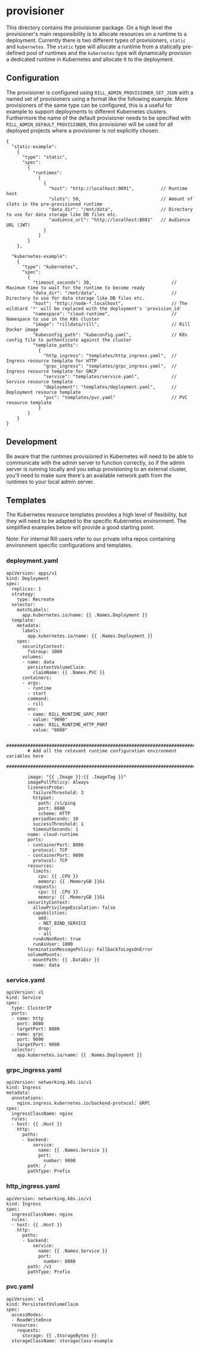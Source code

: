 # provisioner
This directory contains the provisioner package. On a high level the provisioner's main responsibility is to allocate resources on a runtime to a deployment. Currently there is two different types of provisioners, `static` and `kubernetes`. The `static` type will allocate a runtime from a statically pre-defined pool of runtimes and the `kubernetes` type will dynamically provision a dedicated runtime in Kubernetes and allocate it to the deployment.

## Configuration
The provisioner is configured using `RILL_ADMIN_PROVISIONER_SET_JSON` with a named set of provisioners using a format like the following example. More provisioners of the same type can be configured, this is a useful for example to support deployments to different Kubernetes clusters. Furthermore the name of the default provisioner needs to be specified with `RILL_ADMIN_DEFAULT_PROVISIONER`, this provisioner will be used for all deployed projects where a provisioner is not explicitly chosen.
```
{
  "static-example":
    {
      "type": "static",
      "spec":
        {
          "runtimes":
            [
              {
                "host": "http://localhost:9091",          // Runtime host
                "slots": 50,                              // Amount of slots in the pre-provisioned runtime
                "data_dir": "/mnt/data",                  // Directory to use for data storage like DB files etc.
                "audience_url": "http://localhost:8081"   // Audience URL (JWT)
              }
            ]
        }
    },

  "kubernetes-example":
    {
      "type": "kubernetes",
      "spec":
        {
          "timeout_seconds": 30,                              // Maximum time to wait for the runtime to become ready
          "data_dir": "/mnt/data",                            // Directory to use for data storage like DB files etc.
          "host": "http://node-*.localhost",                  // The wildcard '*' will be replaced with the deployment's 'provision_id'
          "namespace": "cloud-runtime",                       // Namespace to use in the K8s cluster
          "image": "rilldata/rill",                           // Rill Docker image
          "kubeconfig_path": "kubeconfig.yaml",               // K8s config file to authenticate against the cluster
          "template_paths":
            {
              "http_ingress": "templates/http_ingress.yaml",  // Ingress resource template for HTTP
              "grpc_ingress": "templates/grpc_ingress.yaml",  // Ingress resource template for GRCP
              "service": "templates/service.yaml",            // Service resource template
              "deployment": "templates/deployment.yaml",      // Deployment resource template
              "pvc": "templates/pvc.yaml"                     // PVC resource template
            }
        }
    }
}
```

## Development

Be aware that the runtimes provisioned in Kubernetes will need to be able to communicate with the admin server to function correctly, so if the admin server is running locally and you setup provisioning to an external cluster, you'll need to make sure there's an available network path from the runtimes to your local admin server.

## Templates

The Kubernetes resource templates provides a high level of flexibility, but they will need to be adapted to the specific Kubernetes environment. The simplified examples below will provide a good starting point.

Note: For internal Rill users refer to our private infra repos containing environment specific configurations and templates.

### deployment.yaml
```
apiVersion: apps/v1
kind: Deployment
spec:
  replicas: 1
  strategy:
    type: Recreate
  selector:
    matchLabels:
      app.kubernetes.io/name: {{ .Names.Deployment }}
  template:
    metadata:
      labels:
        app.kubernetes.io/name: {{ .Names.Deployment }}
    spec:
      securityContext:
        fsGroup: 1000
      volumes:
      - name: data
        persistentVolumeClaim:
          claimName: {{ .Names.PVC }}
      containers:
      - args:
        - runtime
        - start
        command:
        - rill
        env:
        - name: RILL_RUNTIME_GRPC_PORT
          value: "9090"
        - name: RILL_RUNTIME_HTTP_PORT
          value: "8080"

        ########################################################################
        # Add all the relevant runtime configuration environment variables here
        ########################################################################

        image: "{{ .Image }}:{{ .ImageTag }}"
        imagePullPolicy: Always
        livenessProbe:
          failureThreshold: 3
          httpGet:
            path: /v1/ping
            port: 8080
            scheme: HTTP
          periodSeconds: 10
          successThreshold: 1
          timeoutSeconds: 1
        name: cloud-runtime
        ports:
        - containerPort: 8080
          protocol: TCP
        - containerPort: 9090
          protocol: TCP
        resources:
          limits:
            cpu: {{ .CPU }}
            memory: {{ .MemoryGB }}Gi
          requests:
            cpu: {{ .CPU }}
            memory: {{ .MemoryGB }}Gi
        securityContext:
          allowPrivilegeEscalation: false
          capabilities:
            add:
            - NET_BIND_SERVICE
            drop:
            - all
          runAsNonRoot: true
          runAsUser: 1000
        terminationMessagePolicy: FallbackToLogsOnError
        volumeMounts:
        - mountPath: {{ .DataDir }}
          name: data
```

### service.yaml
```
apiVersion: v1
kind: Service
spec:
  type: ClusterIP
  ports:
  - name: http
    port: 8080
    targetPort: 8080
  - name: grpc
    port: 9090
    targetPort: 9090
  selector:
    app.kubernetes.io/name: {{ .Names.Deployment }}
```

### grpc_ingress.yaml
```
apiVersion: networking.k8s.io/v1
kind: Ingress
metadata:
  annotations:
    nginx.ingress.kubernetes.io/backend-protocol: GRPC
spec:
  ingressClassName: nginx
  rules:
  - host: {{ .Host }}
    http:
      paths:
      - backend:
          service:
            name: {{ .Names.Service }}
            port:
              number: 9090
        path: /
        pathType: Prefix
```


### http_ingress.yaml
```
apiVersion: networking.k8s.io/v1
kind: Ingress
spec:
  ingressClassName: nginx
  rules:
  - host: {{ .Host }}
    http:
      paths:
      - backend:
          service:
            name: {{ .Names.Service }}
            port:
              number: 8080
        path: /v1
        pathType: Prefix
```

### pvc.yaml
```
apiVersion: v1
kind: PersistentVolumeClaim
spec:
  accessModes:
  - ReadWriteOnce
  resources:
    requests:
      storage: {{ .StorageBytes }}
  storageClassName: storageclass-example
```
